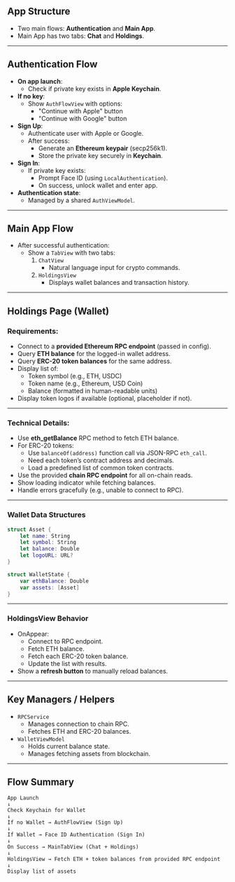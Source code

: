 ## App Structure
- Two main flows: **Authentication** and **Main App**.
- Main App has two tabs: **Chat** and **Holdings**.

---

## Authentication Flow
- **On app launch**:
  - Check if private key exists in **Apple Keychain**.
- **If no key**:
  - Show `AuthFlowView` with options:
    - "Continue with Apple" button
    - "Continue with Google" button
- **Sign Up**:
  - Authenticate user with Apple or Google.
  - After success:
    - Generate an **Ethereum keypair** (secp256k1).
    - Store the private key securely in **Keychain**.
- **Sign In**:
  - If private key exists:
    - Prompt Face ID (using `LocalAuthentication`).
    - On success, unlock wallet and enter app.
- **Authentication state**:
  - Managed by a shared `AuthViewModel`.

---

## Main App Flow
- After successful authentication:
  - Show a `TabView` with two tabs:
    1. `ChatView`
       - Natural language input for crypto commands.
    2. `HoldingsView`
       - Displays wallet balances and transaction history.

---

## Holdings Page (Wallet)

### Requirements:
- Connect to a **provided Ethereum RPC endpoint** (passed in config).
- Query **ETH balance** for the logged-in wallet address.
- Query **ERC-20 token balances** for the same address.
- Display list of:
  - Token symbol (e.g., ETH, USDC)
  - Token name (e.g., Ethereum, USD Coin)
  - Balance (formatted in human-readable units)
- Display token logos if available (optional, placeholder if not).

---

### Technical Details:
- Use **eth_getBalance** RPC method to fetch ETH balance.
- For ERC-20 tokens:
  - Use `balanceOf(address)` function call via JSON-RPC `eth_call`.
  - Need each token’s contract address and decimals.
  - Load a predefined list of common token contracts.
- Use the provided **chain RPC endpoint** for all on-chain reads.
- Show loading indicator while fetching balances.
- Handle errors gracefully (e.g., unable to connect to RPC).

---

### Wallet Data Structures
```swift
struct Asset {
    let name: String
    let symbol: String
    let balance: Double
    let logoURL: URL?
}
```

```swift
struct WalletState {
    var ethBalance: Double
    var assets: [Asset]
}
```

---

### HoldingsView Behavior
- OnAppear:
  - Connect to RPC endpoint.
  - Fetch ETH balance.
  - Fetch each ERC-20 token balance.
  - Update the list with results.
- Show a **refresh button** to manually reload balances.

---

## Key Managers / Helpers
- `RPCService`
  - Manages connection to chain RPC.
  - Fetches ETH and ERC-20 balances.
- `WalletViewModel`
  - Holds current balance state.
  - Manages fetching assets from blockchain.

---

## Flow Summary

```plaintext
App Launch
↓
Check Keychain for Wallet
↓
If no Wallet → AuthFlowView (Sign Up)
↓
If Wallet → Face ID Authentication (Sign In)
↓
On Success → MainTabView (Chat + Holdings)
↓
HoldingsView → Fetch ETH + token balances from provided RPC endpoint
↓
Display list of assets
```
